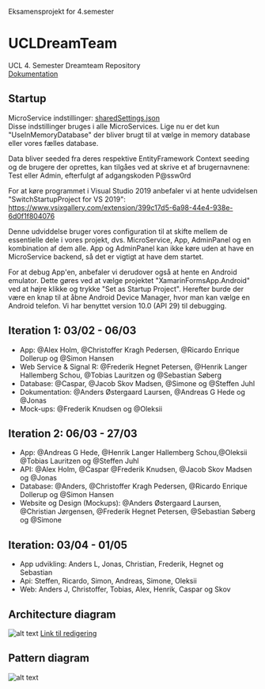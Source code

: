 Eksamensprojekt for 4.semester

# UCLDreamTeam
UCL 4. Semester Dreamteam Repository  
[Dokumentation](https://docs.google.com/document/d/1LsvcOnyi4bbdBS5vJB79S8oc9nSKq3CvjDTdlnTwY4k/edit?usp=sharing)

## Startup
MicroService indstillinger: [sharedSettings.json](sharedSettings.json)  
Disse indstillinger bruges i alle MicroServices. Lige nu er det kun "UseInMemoryDatabase" der bliver brugt til at vælge in memory database eller vores fælles database.

Data bliver seeded fra deres respektive EntityFramework Context seeding og de brugere der oprettes, kan tilgåes ved at skrive et af brugernavnene: Test eller Admin, efterfulgt af adgangskoden P@ssw0rd

For at køre programmet i Visual Studio 2019 anbefaler vi at hente udvidelsen "SwitchStartupProject for VS 2019": https://www.vsixgallery.com/extension/399c17d5-6a98-44e4-938e-6d0f1f804076

Denne udviddelse bruger vores configuration til at skifte mellem de essentielle dele i vores projekt, dvs. MicroService, App, AdminPanel og en kombination af dem alle. App og AdminPanel kan ikke køre uden at have en MicroService backend, så det er vigtigt at have dem startet.

For at debug App'en, anbefaler vi derudover også at hente en Android emulator. Dette gøres ved at vælge projektet "XamarinFormsApp.Android" ved at højre klikke og trykke "Set as Startup Project". Herefter burde der være en knap til at åbne Android Device Manager, hvor man kan vælge en Android telefon. Vi har benyttet version 10.0 (API 29) til debugging.

## Iteration 1: 03/02 - 06/03
- App: @Alex Holm, @Christoffer Kragh Pedersen, @Ricardo Enrique Dollerup og @Simon Hansen 
- Web Service & Signal R: @Frederik Hegnet Petersen, @Henrik Langer Hallemberg Schou, @Tobias Lauritzen og @Sebastian Søberg
- Database: @Caspar, @Jacob Skov Madsen, @Simone og @Steffen Juhl 
- Dokumentation: @Anders Østergaard Laursen, @Andreas G Hede og @Jonas 
- Mock-ups: @Frederik Knudsen og @Oleksii 


## Iteration 2: 06/03 - 27/03
- App: @Andreas G Hede, @Henrik Langer Hallemberg Schou,@Oleksii @Tobias Lauritzen og @Steffen Juhl 
- API: @Alex Holm, @Caspar @Frederik Knudsen, @Jacob Skov Madsen og @Jonas 
- Database: @Anders, @Christoffer Kragh Pedersen, @Ricardo Enrique Dollerup og @Simon Hansen 
- Website og Design (Mockups): @Anders Østergaard Laursen, @Christian Jørgensen, @Frederik Hegnet Petersen, @Sebastian Søberg og @Simone 

## Iteration: 03/04 - 01/05

- App udvikling: Anders L, Jonas, Christian, Frederik, Hegnet og Sebastian
- Api: Steffen, Ricardo, Simon, Andreas, Simone, Oleksii
- Web: Anders J, Christoffer, Tobias, Alex, Henrik, Caspar og Skov

## Architecture diagram  
![alt text](https://github.com/lasserasch/UCLDreamTeam/blob/master/Architecture%20diagram.png "")
[Link til redigering](https://creately.com/diagram/k8diih3q1/Uj1fnQbfuYOHFMUdKdiTGqcOt8%3D)


## Pattern diagram  
![alt text](https://github.com/lasserasch/UCLDreamTeam/blob/master/UCLDreamTeam%20Patterns%20Diagram.jpg "")
